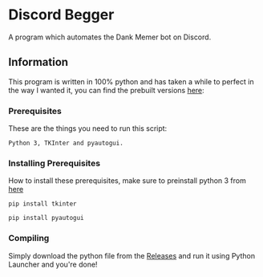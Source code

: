 # Discord Begger

A program which automates the Dank Memer bot on Discord.

## Information

This program is written in 100% python and has taken a while to perfect in the way I wanted it, you can find the prebuilt versions [here](https://github.com/ShadowStonks/Discord-Bot/tree/main/pre-compiled):

### Prerequisites

These are the things you need to run this script:

```
Python 3, TKInter and pyautogui.
```

### Installing Prerequisites

How to install these prerequisites, make sure to preinstall python 3 from [here](https://www.python.org/downloads/)

```
pip install tkinter
```

```
pip install pyautogui
```
### Compiling

Simply download the python file from the [Releases](https://github.com/ShadowStonks/Discord-Bot/releases/) and run it using Python Launcher and you're done!

